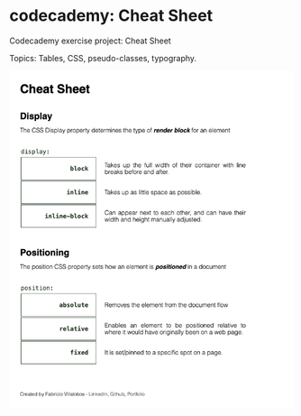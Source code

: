 # codecademy: Cheat Sheet

Codecademy exercise project: Cheat Sheet

Topics: Tables, CSS, pseudo-classes, typography.

<img title="the summit" alt="the summit" src="./images/cheat sheet.png">

